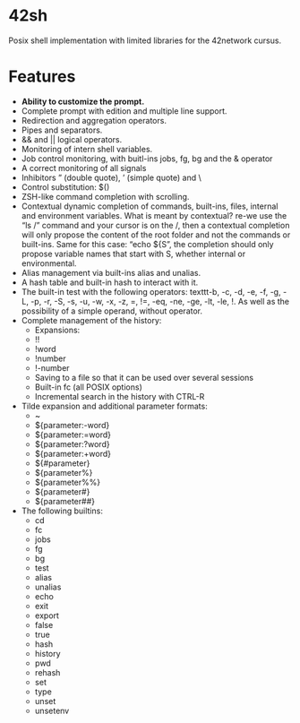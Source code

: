 # 42sh
Posix shell implementation with limited libraries for the 42network cursus.

# Features

- **Ability to customize the prompt.**
- Complete prompt with edition and multiple line support.
- Redirection and aggregation operators.
- Pipes and separators.
- && and || logical operators.
- Monitoring of intern shell variables.
- Job control monitoring, with buitl-ins jobs, fg, bg and the & operator
- A correct monitoring of all signals
- Inhibitors ” (double quote), ’ (simple quote) and \
- Control substitution: $()
- ZSH-like command completion with scrolling.
- Contextual dynamic completion of commands, built-ins, files, internal and environment variables. What is meant by contextual? re-we use the “ls /” command
and your cursor is on the /, then a contextual completion will only propose the
content of the root folder and not the commands or built-ins. Same for this case:
“echo ${S”, the completion should only propose variable names that start with S,
whether internal or environmental.
- Alias management via built-ins alias and unalias.
- A hash table and built-in hash to interact with it.
- The built-in test with the following operators: texttt-b, -c, -d, -e, -f, -g, -L,
-p, -r, -S, -s, -u, -w, -x, -z, =, !=, -eq, -ne, -ge, -lt, -le, !. As well as the
possibility of a simple operand, without operator.
- Complete management of the history:
  - Expansions:
  - !!
  - !word
  - !number
  - !-number
  - Saving to a file so that it can be used over several sessions
  - Built-in fc (all POSIX options)
  - Incremental search in the history with CTRL-R
- Tilde expansion and additional parameter formats:
  - ~
  - ${parameter:-word}
  - ${parameter:=word}
  - ${parameter:?word}
  - ${parameter:+word}
  - ${#parameter}
  - ${parameter%}
  - ${parameter%%}
  - ${parameter#}
  - ${parameter##}
- The following builtins:
  - cd
  - fc
  - jobs
  - fg
  - bg
  - test
  - alias
  - unalias
  - echo
  - exit
  - export
  - false
  - true
  - hash
  - history
  - pwd
  - rehash
  - set
  - type
  - unset
  - unsetenv
